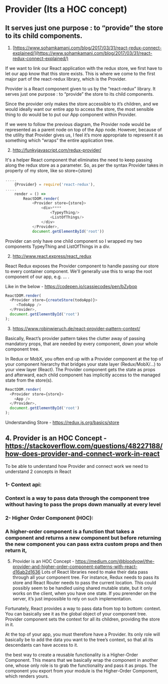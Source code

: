 # Provider (Its a HOC concept)

 ## It serves just one purpose : to “provide” the store to its child components.

1. [https://www.sohamkamani.com/blog/2017/03/31/react-redux-connect-explained/](https://www.sohamkamani.com/blog/2017/03/31/react-redux-connect-explained/)

If we want to link our React application with the redux store, we first have to let our app know that this store exists. This is where we come to the first major part of the react-redux library, which is the Provider.

Provider is a React component given to us by the “react-redux” library. It serves just one purpose : to “provide” the store to its child components.

Since the provider only makes the store accessible to it’s children, and we would ideally want our entire app to access the store, the most sensible thing to do would be to put our App component within Provider.

If we were to follow the previous diagram, the Provider node would be represented as a parent node on top of the App node. However, because of the utility that Provider gives us, I feel it’s more appropriate to represent it as something which “wraps” the entire application tree.

2. http://funkyjavascript.com/redux-provider/

It's a helper React component that eliminates the need to keep passing along the redux store as a parameter.  So, as per the syntax Provider takes in property of my store, like so store={store}

```js
.....
    {Provider} = require('react-redux'),
.....
    render = () =>
        ReactDOM.render(
            <Provider store={store}>
                <div>****
                    <TypeyThing/>
                    <ListOfThings/>
                </div>
            </Provider>,
            document.getElementById('root'))

```

Provider can only have one child component so I wrapped my two components TypeyThing and ListOfThings in a div.

2. http://www.react.express/react_redux

React Redux exposes the Provider component to handle passing our store to every container component. We'll generally use this to wrap the root component of our app, e.g. <Provider store={store}> ... </Provider>.

Like in the below - https://codepen.io/cassiecodes/pen/bZybop

```js
ReactDOM.render(
  <Provider store={createStore(todoApp)}>
     <TodoApp />
  </Provider>,
  document.getElementById('root')
);
```

3. https://www.robinwieruch.de/react-provider-pattern-context/

Basically, React’s provider pattern takes the clutter away of passing mandatory props, that are needed by every component, down your whole component tree.

In Redux or MobX, you often end up with a Provider component at the top of your component hierarchy that bridges your state layer (Redux/MobX/…) to your view layer (React). The Provider component gets the state as props and afterward, each child component has implicitly access to the managed state from the store(s).

```js
ReactDOM.render(
  <Provider store={store}>
    <App />
  </Provider>,
  document.getElementById('root')
);
```

Understanding Store - https://redux.js.org/basics/store

## 4. Provider is an HOC Concept - https://stackoverflow.com/questions/48227188/how-does-provider-and-connect-work-in-react

To be able to understand how Provider and connect work we need to understand 2 concepts in React

### 1- Context api:

### Context is a way to pass data through the component tree without having to pass the props down manually at every level

### 2- Higher Order Component (HOC):

### A higher-order component is a function that takes a component and returns a new component but before returning the new component you can pass extra custom props and then return it,

5. Provider is an HOC Concept  - https://medium.com/@bloodyowl/the-provider-and-higher-order-component-patterns-with-react-d16ab2d1636
Lots of React libraries need to make their data pass through all your component tree. For instance, Redux needs to pass its store and React Router needs to pass the current location. This could possibly seem to be handled using shared mutable state, but it only works on the client, when you have one state. If you prerender on the server, it’s just impossible to rely on such implementation.

Fortunately, React provides a way to pass data from top to bottom: context. You can basically see it as the global object of your component tree. Provider component sets the context for all its children, providing the store in it.

At the top of your app, you must therefore have a Provider. Its only role will basically be to add the data you want to the tree’s context, so that all its descendants can have access to it.

 the best way to create a reusable functionality is a Higher-Order Component. This means that we basically wrap the component in another one, whose only role is to grab the functionality and pass it as props. The component you export from your module is the Higher-Order Component, which renders yours.